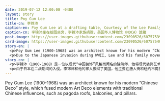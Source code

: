 ```yaml
---
date: 2019-07-12 12:00:00 -0400
layout: story
title: Poy Gum Lee
title-cn: 李锦沛
caption-en: Poy Gum Lee at a drafting table, Courtesy of the Lee Family, Museum of Chinese in America (MOCA) Collection
caption-cn: 李锦沛坐在绘图桌旁，李锦沛家族捐赠，美国华人博物馆（MOCA）馆藏
post-image: https://user-images.githubusercontent.com/23090526/60757539-27260200-9fda-11e9-9fe7-d7f2379a1f62.jpg
card-image: https://user-images.githubusercontent.com/23090526/60757540-27be9880-9fda-11e9-98e2-873742db788f.jpg
story-en: |
  <p>Poy Gum Lee (1900-1968) was an architect known for his modern “Chinese Deco” style, which fused modern Art Deco elements with traditional Chinese influences, such as pagoda roofs, balconies, and pillars. Born in 1900, Lee grew up at 32 Mott Street in New York’s Chinatown before serving in the US Army during WWI and graduating as an architect from the Pratt Institute. Lee moved back to China with his family in 1923, where he married and worked as a renowned architect for 25 years. His work there included 11 buildings for the YMCA and YWCA, the Sun Yat-sen Mausoleum, and the Sun Yat-sen Memorial Hall.</p>
  <p>Due to the Japanese invasion during WWII, Lee and his family moved back to the States where he primarily worked in Chinatown and with the New York City Housing Authority. His projects included the CCBA headquarters, the Kimlau Memorial Arch, the Pagoda Theatre, and the On Leong Tong Merchant’s Association building, the most prominent Chinese modern building in Chinatown. In 2015, MOCA launched a rare retrospective on Lee’s fifty-year long career and his influence on the urban identity of New York’s Chinatown.</p>
story-cn: |
  <p>李锦沛（1900-1968）是一位以现代“中国装饰”风格而闻名的建筑师，他将现代装饰艺术元素与中国传统的影响融合在一起，比如宝塔顶、阳台和柱子等。李锦沛出生于1900年，在纽约唐人街勿街32号长大，第一次世界大战期间在美国军队服役，毕业于普瑞特艺术学院（Pratt Institute），成为一名建筑师。1923年，李与家人回到中国，在那里结了婚，做了25年建筑师，很有名气。他的作品包括基督教青年会和基督教女青年会的11座建筑，南京中山陵和广州中山纪念堂。</p>
  <p>由于日本在二战期间的入侵，李锦沛和他的家人搬回了美国，他主要在唐人街和纽约市房屋管理局工作。他的项目包括中华公所总部、金劳纪念牌坊、金都戏院以及唐人街最著名的中国现代建筑安良堂商会大厦。2015年，MOCA举办了一场机会难得的回顾展，展出了李锦沛50年的职业生涯，以及他对纽约唐人街的城市特征的影响。</p>
---
```

Poy Gum Lee (1900-1968) was an architect known for his modern “Chinese Deco” style, which fused modern Art Deco elements with traditional Chinese influences, such as pagoda roofs, balconies, and pillars.
